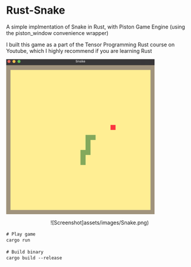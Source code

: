 # Rust-Snake

A simple implmentation of Snake in Rust, with Piston Game Engine (using the piston_window convenience wrapper)

I built this game as a part of the Tensor Programming Rust course on Youtube, which I highly recommend if you are learning Rust

<img align="center" src="assets/images/Snake.png" alt="Screenshot" width=400>

<span style="display:block;text-align:center">![Screenshot]assets/images/Snake.png)</span>

```
# Play game
cargo run

# Build binary
cargo build --release
```
